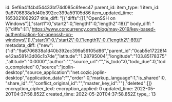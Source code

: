 id: 5ef6a41f4bd54433bf74d085c6feec47
parent_id: 
item_type: 1
item_id: 9a6706838a1d40b392ec399a59105d86
item_updated_time: 1653021092927
title_diff: "[{\"diffs\":[[1,\"OpenSSH on Windows\"]],\"start1\":0,\"start2\":0,\"length1\":0,\"length2\":18}]"
body_diff: "[{\"diffs\":[[1,\"https://www.concurrency.com/blog/may-2019/key-based-authentication-for-openssh-on-windows\"]],\"start1\":0,\"start2\":0,\"length1\":0,\"length2\":89}]"
metadata_diff: {"new":{"id":"9a6706838a1d40b392ec399a59105d86","parent_id":"0cab5e17228f4e42aa58143d06c1b7de","latitude":"1.28795004","longitude":"103.85178375","altitude":"0.0000","author":"","source_url":"","is_todo":0,"todo_due":0,"todo_completed":0,"source":"joplin-desktop","source_application":"net.cozic.joplin-desktop","application_data":"","order":0,"markup_language":1,"is_shared":0,"share_id":"","conflict_original_id":"","master_key_id":""},"deleted":[]}
encryption_cipher_text: 
encryption_applied: 0
updated_time: 2022-05-20T04:37:58.852Z
created_time: 2022-05-20T04:37:58.852Z
type_: 13
